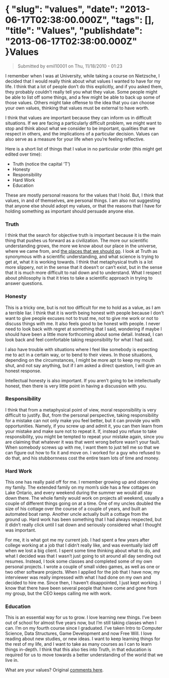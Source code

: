 {
    "slug": "values",
    "date": "2013-06-17T02:38:00.000Z",
    "tags": [],
    "title": "Values",
    "publishdate": "2013-06-17T02:38:00.000Z"
}Values
======




<blockquote>
  <p>Submitted by emil10001 on Thu, 11/18/2010 - 01:23</p>
</blockquote>

<p>I remember when I was at University, while taking a course on Nietzsche, I decided that I would really think about what values I wanted to have for my life. I think that a lot of people don&rsquo;t do this explicitly, and if you asked them, they probably couldn&rsquo;t really tell you what they value. Some people might be able to list off some things, and a few might be able to back up some of those values. Others might take offense to the idea that you can choose your own values, thinking that values must be external to have worth.</p>

<p>I think that values are important because they can inform us in difficult situations. If we are facing a particularly difficult problem, we might want to stop and think about what we consider to be important, qualities that we respect in others, and the implications of a particular decision. Values can also serve as a measure for your life when you&rsquo;re feeling reflective.</p>

<p>Here is a short list of things that I value in no particular order (this might get edited over time):</p>

<ul><li>Truth (notice the capital &rsquo;T&rsquo;)</li>
<li>Honesty</li>
<li>Responsibility</li>
<li>Hard Work</li>
<li>Education</li>
</ul><p>These are mostly personal reasons for the values that I hold. But, I think that values, in and of themselves, are personal things. I am also not suggesting that anyone else should adopt my values, or that the reasons that I have for holding something as important should persuade anyone else.</p>

<h3>Truth</h3>

<p>I think that the search for objective truth is important because it is the main thing that pushes us forward as a civilization. The more our scientific understanding grows, the more we know about our place in the universe, where we came from, and <a href="http://www.youtube.com/watch?v=Sb0eoXfcVPE" target="_blank">the places that we should go</a>. I look at Truth as synonymous with a scientific understanding, and what science is trying to get at, what it is working towards. I think that metaphysical truth is a lot more slippery, not in the sense that it doesn&rsquo;t or can&rsquo;t exist, but in the sense that it is much more difficult to nail down and to understand. What I respect about philosophy is that it tries to take a scientific approach in trying to answer questions.</p>

<h3>Honesty</h3>

<p>This is a tricky one, but is not too difficult for me to hold as a value, as I am a terrible liar. I think that it is worth being honest with people because I don&rsquo;t want to give people excuses not to trust me, not to give me work or not to discuss things with me. It also feels good to be honest with people. I never need to look back with regret at something that I said, wondering if maybe I should have been a little more forthcoming about some detail. Instead, I can look back and feel comfortable taking responsibility for what I had said.</p>

<p>I also have trouble with situations where I feel like somebody is expecting me to act in a certain way, or to bend to their views. In those situations, depending on the circumstances, I might be more apt to keep my mouth shut, and not say anything, but if I am asked a direct question, I will give an honest response.</p>

<p>Intellectual honesty is also important. If you aren&rsquo;t going to be intellectually honest, then there is very little point in having a discussion with you.</p>

<h3>Responsibility</h3>

<p>I think that from a metaphysical point of view, moral responsibility is very difficult to justify. But, from the personal perspective, taking responsibility for a mistake can not only make you feel better, but it can provide you with opportunities. Namely, if you screw up and admit it, you can then learn from your mistake and make sure not to repeat it. If, instead you refuse to take responsibility, you might be tempted to repeat your mistake again, since you are claiming that whatever it was that went wrong before wasn&rsquo;t your fault. When somebody screws up with me, I want them to just tell me so that we can figure out how to fix it and move on. I worked for a guy who refused to do that, and his stubbornness cost the entire team lots of time and money.</p>

<h3>Hard Work</h3>

<p>This one has really paid off for me. I remember growing up and observing my family. The extended family on my mom&rsquo;s side has a few cottages on Lake Ontario, and every weekend during the summer we would all stay down there. The whole family would work on projects all weekend, usually a couple of different things going on at a time. One of my uncles doubled the size of his cottage over the course of a couple of years, and built an automated boat ramp. Another uncle actually built a cottage from the ground up. Hard work has been something that I had always respected, but it didn&rsquo;t really click until I sat down and seriously considered what I thought was important.</p>

<p>For me, it is what got me my current job. I had spent a few years after college working at a job that I didn&rsquo;t really like, and was eventually laid off when we lost a big client. I spent some time thinking about what to do, and what I decided was that I wasn&rsquo;t just going to sit around all day sending out resumes. Instead, I took some classes and completed some of my own personal projects. I wrote a couple of small video games, as well as one or two other software projects. When I applied for the job that I have now, my interviewer was really impressed with what I had done on my own and decided to hire me. Since then, I haven&rsquo;t disappointed, I just kept working. I know that there have been several people that have come and gone from my group, but the CEO keeps calling me with work.</p>

<h3>Education</h3>

<p>This is an essential way for us to grow. I love learning new things. I&rsquo;ve been out of school for almost five years now, but I&rsquo;m still taking classes when I can. I&rsquo;m on my fourth course since I graduated. I&rsquo;ve taken Intro to Computer Science, Data Structures, Game Development and now Free Will. I love reading about new studies, or new ideas. I want to keep learning things for the rest of my life, and I want to take as many courses as I can to learn things in-depth. I think that this also ties into Truth, in that education is required for us to move towards a better understanding of the world that we live in.</p>

<p>What are your values? Original <a href="http://www.reddit.com/r/philosophy/comments/e7xw6/what_do_you_value/" target="_blank">comments here</a>.</p>
